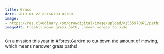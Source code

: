 ```yaml
---
title: Grass
date: 2019-04-22T22:56:03+01:00
image: 
- https://res.cloudinary.com/growdigital/image/upload/v1555970071/paths-A8EE01C2.jpg
imageAlt: Freshly mown grass path, unmown verges to side
---
```


On a mission this year in #ForestGarden to cut down the amount of mowing, which means narrower grass paths!
